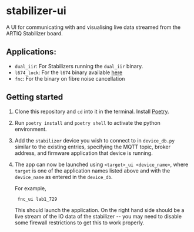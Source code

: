 # stabilizer-ui
A UI for communicating with and visualising live data streamed from the ARTIQ Stabilizer board.

## Applications:
* `dual_iir`: For Stabilizers running the `dual_iir` binary. 
* `l674_lock`: For the `l674` binary available [here](https://github.com/OxfordIonTrapGroup/stabilizer/tree/l674)
* `fnc`: For the binary on fibre noise cancellation

## Getting started
1. Clone this repository and `cd` into it in the terminal. Install [Poetry](https://python-poetry.org/docs/). 
2. Run `poetry install` and `poetry shell` to activate the python environment.
3. Add the `stabilizer` device you wish to connect to in `device_db.py` similar to the existing entries, specifying the MQTT topic, broker address, and firmware application that device is running. 
4. The app can now be launched using `<target>_ui <device_name>`, where `target` is one of the application names listed above and with the `device_name` as entered in the `device_db`. 
   
   For example,
   ```
    fnc_ui lab1_729
   ```

    This should launch the application. On the right hand side should be a live stream of the IO data of the stabilizer -- you may need to disable some firewall restrictions to get this to work properly.